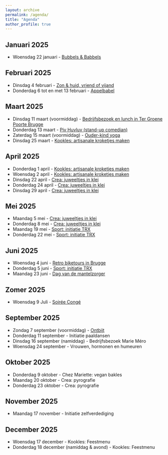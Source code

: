 ```yaml
---
layout: archive
permalink: /agenda/
title: "Agenda"
author_profile: true
---
```


## Januari 2025

- Woensdag 22 januari - [Bubbels & Babbels](/assets/media/agenda/2025-01-22-bubbels.pdf)

## Februari 2025

- Dinsdag 4 februari - [Zon & huid, vriend of vijand](/assets/media/agenda/2025-02-04-huid.pdf)
- Donderdag 6 tot en met 13 februari - [Appelbabel](/assets/media/agenda/2025-02-06-appelbabbel.jpg)

## Maart 2025

- Dinsdag 11 maart (voormiddag) - [Bedrijfsbezoek en lunch in Ter Groene Poorte Brugge](/assets/media/agenda/2025-03-11-groene-poort.pdf)
- Donderdag 13 maart - [Piv Huvluv (stand-up comedian)](/assets/media/agenda/2025-03-13-piv-huvluv.pdf)
- Zaterdag 15 maart (voormiddag) - [Ouder-kind yoga](/assets/media/agenda/2025-03-15-kinderyoga.pdf)
- Dinsdag 25 maart - [Kookles: artisanale kroketjes maken](/assets/media/agenda/2025-04-01-kroketjes.pdf)

## April 2025

- Donderdag 1 april - [Kookles: artisanale kroketjes maken](/assets/media/agenda/2025-04-01-kroketjes.pdf)
- Woensdag 2 april - [Kookles: artisanale kroketjes maken](/assets/media/agenda/2025-04-01-kroketjes.pdf)
- Dinsdag 22 april - [Crea: juweeltjes in klei](/assets/media/agenda/2025-04-22-oorbellen.pdf)
- Donderdag 24 april - [Crea: juweeltjes in klei](/assets/media/agenda/2025-04-22-oorbellen.pdf)
- Dinsdag 29 april - [Crea: juweeltjes in klei](/assets/media/agenda/2025-04-22-oorbellen.pdf)

## Mei 2025

- Maandag 5 mei - [Crea: juweeltjes in klei](/assets/media/agenda/2025-04-22-oorbellen.pdf)
- Donderdag 8 mei - [Crea: juweeltjes in klei](/assets/media/agenda/2025-04-22-oorbellen.pdf)
- Maandag 19 mei - [Sport: initiatie TRX](/assets/media/agenda/2025-05-19-TRX.pdf)
- Donderdag 22 mei - [Sport: initiatie TRX](/assets/media/agenda/2025-05-19-TRX.pdf)

## Juni 2025

- Woensdag 4 juni - [Retro biketours in Brugge](/assets/media/agenda/2025-06-04-retro-bike.pdf)
- Donderdag 5 juni - [Sport: initiatie TRX](/assets/media/agenda/2025-05-19-TRX.pdf)
- Maandag 23 juni - [Dag van de mantelzorger](/assets/media/agenda/2025-06-23-mantelzorger.pdf)

## Zomer 2025

- Woensdag 9 Juli - [Soirée Congé](/assets/media/agenda/2025-06-09-soirée-congé.pdf)

## September 2025

- Zondag 7 september (voormiddag) - [Ontbijt](/assets/media/agenda/2025-09-07-ontbijt.pdf)
- Donderdag 11 september - Initiatie paaldansen
- Dinsdag 16 september (namiddag) - Bedrijfsbezoek Marie Méro
- Woensdag 24 september - Vrouwen, hormonen en humeuren

## Oktober 2025

- Donderdag 9 oktober - Chez Mariette: vegan bakles
- Maandag 20 oktober - Crea: pyrografie
- Donderdag 23 oktober - Crea: pyrografie

## November 2025

- Maandag 17 november - Initiatie zelfverdediging

## December 2025

- Woensdag 17 december - Kookles: Feestmenu
- Donderdag 18 december (namiddag & avond) - Kookles: Feestmenu
